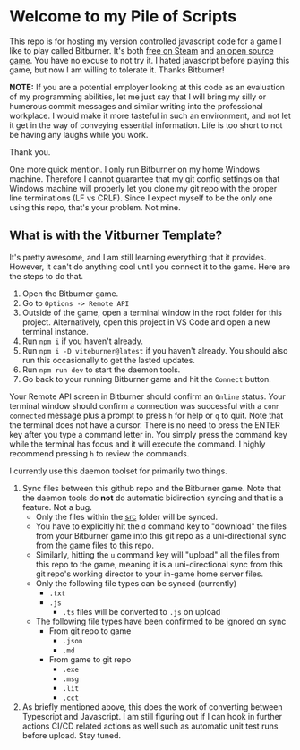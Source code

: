 # Welcome to my Pile of Scripts

This repo is for hosting my version controlled javascript code for a game I like to play called Bitburner. It's both [free on Steam](https://store.steampowered.com/app/1812820/Bitburner/) and [an open source game](https://github.com/bitburner-official/bitburner-src). You have no excuse to not try it. I hated javascript before playing this game, but now I am willing to tolerate it. Thanks Bitburner!

**NOTE:** If you are a potential employer looking at this code as an evaluation of my programming abilities, let me just say that I will bring my silly or humerous commit messages and similar writing into the professional workplace. I would make it more tasteful in such an environment, and not let it get in the way of conveying essential information. Life is too short to not be having any laughs while you work.

Thank you.

One more quick mention. I only run Bitburner on my home Windows machine. Therefore I cannot guarantee that my git config settings on that Windows machine will properly let you clone my git repo with the proper line terminations (LF vs CRLF). Since I expect myself to be the only one using this repo, that's your problem. Not mine.

## What is with the Vitburner Template?

It's pretty awesome, and I am still learning everything that it provides. However, it can't do anything cool until you connect it to the game. Here are the steps to do that.

1. Open the Bitburner game.
1. Go to `Options -> Remote API`
1. Outside of the game, open a terminal window in the root folder for this project. Alternatively, open this project in VS Code and open a new terminal instance.
1. Run `npm i` if you haven't already.
1. Run `npm i -D viteburner@latest` if you haven't already. You should also run this occasionally to get the lasted updates.
1. Run `npm run dev` to start the daemon tools.
1. Go back to your running Bitburner game and hit the `Connect` button.

Your Remote API screen in Bitburner should confirm an `Online` status. Your terminal window should confirm a connection was successful with a `conn connected` message plus a prompt to press `h` for help or `q` to quit. Note that the terminal does not have a cursor. There is no need to press the ENTER key after you type a command letter in. You simply press the command key while the terminal has focus and it will execute the command. I highly recommend pressing `h` to review the commands.

I currently use this daemon toolset for primarily two things.

1. Sync files between this github repo and the Bitburner game. Note that the daemon tools do **not** do automatic bidirection syncing and that is a feature. Not a bug.
   - Only the files within the [src](../src) folder will be synced.
   - You have to explicitly hit the `d` command key to "download" the files from your Bitburner game into this git repo as a uni-directional sync from the game files to this repo.
   - Similarly, hitting the `u` command key will "upload" all the files from this repo to the game, meaning it is a uni-directional sync from this git repo's working director to your in-game home server files.
   - Only the following file types can be synced (currently)
     - `.txt`
     - `.js`
       - `.ts` files will be converted to `.js` on upload
   - The following file types have been confirmed to be ignored on sync
     - From git repo to game
       - `.json`
       - `.md`
     - From game to git repo
       - `.exe`
       - `.msg`
       - `.lit`
       - `.cct`
1. As briefly mentioned above, this does the work of converting between Typescript and Javascript. I am still figuring out if I can hook in further actions CI/CD related actions as well such as automatic unit test runs before upload. Stay tuned.
